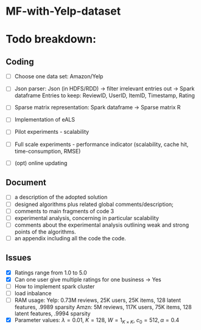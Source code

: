 # MF-with-Yelp-dataset

# Todo breakdown:

## Coding 
- [ ] Choose one data set: Amazon/Yelp
- [ ] Json parser: Json (in HDFS/RDD) -> filter irrelevant entries out -> Spark dataframe
      Entries to keep: ReviewID, UserID, ItemID, Timestamp, Rating
- [ ] Sparse matrix representation: Spark dataframe -> Sparse matrix R
- [ ] Implementation of eALS
- [ ] Pilot experiments - scalability
- [ ] Full scale experiments - performance indicator (scalability, cache hit, time-consumption, RMSE)
- [ ] (opt) online updating


## Document
- [ ] a description of the adopted solution 
- [ ] designed algorithms plus related global comments/description; 
- [ ] comments to main fragments of code 3
- [ ] experimental analysis, concerning in particular scalability
- [ ] comments about the experimental analysis outlining weak and strong points of the algorithms.
- [ ] an appendix including all the code the code.

## Issues
- [x] Ratings range from 1.0 to 5.0
- [x] Can one user give multiple ratings for one business -> Yes
- [ ] How to implement spark cluster
- [ ] load inbalance
- [ ] RAM usage: Yelp: 0.73M reviews, 25K users, 25K items, 128 latent features, .9989 sparsity
                 Amzn: 5M reviews, 117K users, 75K items, 128 latent features, .9994 sparsity
- [x] Parameter values: $\lambda = 0.01$, $K=128$, $W = 1_{K \times K}$, $c_0=512, \alpha=0.4$

